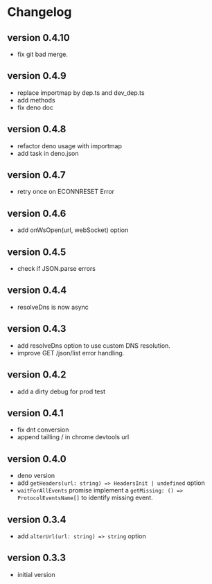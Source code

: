 # Changelog

## version 0.4.10

- fix git bad merge.

## version 0.4.9

- replace importmap by dep.ts and dev_dep.ts
- add methods
- fix deno doc

## version 0.4.8

- refactor deno usage with importmap
- add task in deno.json

## version 0.4.7

- retry once on ECONNRESET Error

## version 0.4.6

- add onWsOpen(url, webSocket) option

## version 0.4.5

- check if JSON.parse errors

## version 0.4.4

- resolveDns is now async

## version 0.4.3

- add resolveDns option to use custom DNS resolution.
- improve GET /json/list error handling.

## version 0.4.2

- add a dirty debug for prod test

## version 0.4.1

- fix dnt conversion
- append tailling / in chrome devtools url

## version 0.4.0

- deno version
- add `getHeaders(url: string) => HeadersInit | undefined` option
- `waitForAllEvents` promise implement a
  `getMissing: () => ProtocolEventsName[]` to identify missing event.

## version 0.3.4

- add `alterUrl(url: string) => string` option

## version 0.3.3

- initial version
